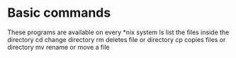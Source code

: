# Basic commands
These programs are available on every *nix system
ls list the files inside the directory
cd change directory
rm deletes file or directory
cp copies files or directory 
mv rename or move a file